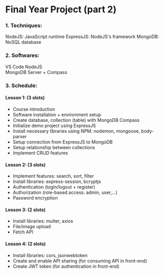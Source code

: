 # Final Year Project (part 2)
### 1. Techniques: 
   NodeJS: JavaScript runtime
   ExpressJS: NodeJS's framework
   MongoDB: NoSQL database
### 2. Softwares: 
   VS Code 
   NodeJS  
   MongoDB Server + Compass
### 3. Schedule:
#### Lesson 1: (3 slots)
- Course introduction
- Software installation + environment setup
- Create database, collection (table) with MongoDB Compass 
- Initialize demo project using ExpressJS
- Install necessary libraries using NPM: nodemon, mongoose, body-parser
- Setup connection from ExpressJS to MongoDB 
- Setup relationship between collections
- Implement CRUD features
#### Lesson 2: (3 slots)
- Implement features: search, sort, filter
- Install libraries: express-session, bcryptjs
- Authentication (login/logout + register)
- Authorization  (role-based access: admin, user,...)
- Password encryption
#### Lesson 3: (2 slots)
- Install libraries: multer, axios
- File/image upload
- Fetch API
#### Lesson 4: (2 slots)
- Install libraries: cors, jsonwebtoken
- Create and enable API sharing (for consuming API in front-end)
- Create JWT token (for authentication in front-end)